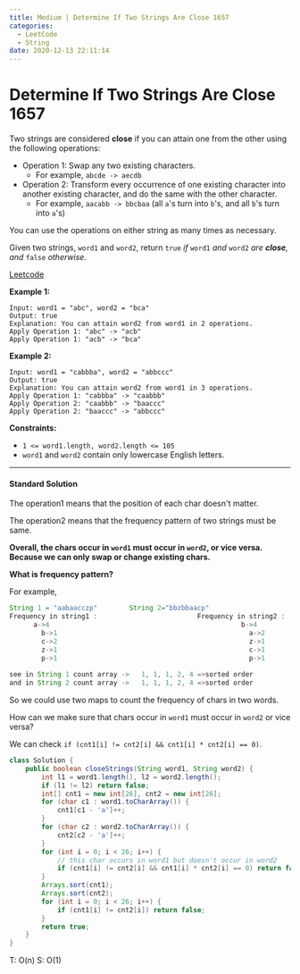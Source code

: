 ```yaml
---
title: Medium | Determine If Two Strings Are Close 1657
categories:
  - LeetCode
  - String
date: 2020-12-13 22:11:14
---
```


# Determine If Two Strings Are Close 1657

Two strings are considered **close** if you can attain one from the other using the following operations:

- Operation 1: Swap any two existing characters.
  - For example, `abcde -> aecdb`
- Operation 2: Transform every occurrence of one existing character into another existing character, and do the same with the other character.
  - For example, `aacabb -> bbcbaa` (all `a`'s turn into `b`'s, and all `b`'s turn into `a`'s)

You can use the operations on either string as many times as necessary.

Given two strings, `word1` and `word2`, return `true` *if* `word1` *and* `word2` *are **close**, and* `false` *otherwise.*

[Leetcode](https://leetcode.com/problems/determine-if-two-strings-are-close/)

<!--more-->

**Example 1:**

```
Input: word1 = "abc", word2 = "bca"
Output: true
Explanation: You can attain word2 from word1 in 2 operations.
Apply Operation 1: "abc" -> "acb"
Apply Operation 1: "acb" -> "bca"
```

**Example 2:**

```
Input: word1 = "cabbba", word2 = "abbccc"
Output: true
Explanation: You can attain word2 from word1 in 3 operations.
Apply Operation 1: "cabbba" -> "caabbb"
Apply Operation 2: "caabbb" -> "baaccc"
Apply Operation 2: "baaccc" -> "abbccc"
```

**Constraints:**

- `1 <= word1.length, word2.length <= 105`
- `word1` and `word2` contain only lowercase English letters.

---

#### Standard Solution

The operation1 means that the position of each char doesn't matter.

The operation2 means that the frequency pattern of two strings must be same.

**Overall, the chars occur in `word1` must occur in `word2`, or vice versa. Because we can only swap or change existing chars.**

**What is frequency pattern?**

For example, 

```java
String 1 = "aabaacczp"        String 2="bbzbbaacp"
Frequency in string1 :                         Frequency in string2 :
	  a->4                                                b->4
		b->1                                                a->2
		c->2                                                z->1
		z->1                                                c->1
		p->1                                                p->1
		
see in String 1 count array ->   1, 1, 1, 2, 4 =>sorted order
and in String 2 count array ->   1, 1, 1, 2, 4 =>sorted order
```

So we could use two maps to count the frequency of chars in two words.

How can we make sure that chars occur in `word1` must occur in `word2` or vice versa?

We can check `if (cnt1[i] != cnt2[i] && cnt1[i] * cnt2[i] == 0)`.

```java
class Solution {
    public boolean closeStrings(String word1, String word2) {
        int l1 = word1.length(), l2 = word2.length();
        if (l1 != l2) return false;
        int[] cnt1 = new int[26], cnt2 = new int[26];
        for (char c1 : word1.toCharArray()) {
            cnt1[c1 - 'a']++;
        }
        for (char c2 : word2.toCharArray()) {
            cnt2[c2 - 'a']++;
        }
        for (int i = 0; i < 26; i++) {
            // this char occurs in word1 but doesn't occur in word2
            if (cnt1[i] != cnt2[i] && cnt1[i] * cnt2[i] == 0) return false;
        }
        Arrays.sort(cnt1);
        Arrays.sort(cnt2);
        for (int i = 0; i < 26; i++) {
            if (cnt1[i] != cnt2[i]) return false;
        }
        return true;
    }
}
```

T: O(n)		S:  O(1)



